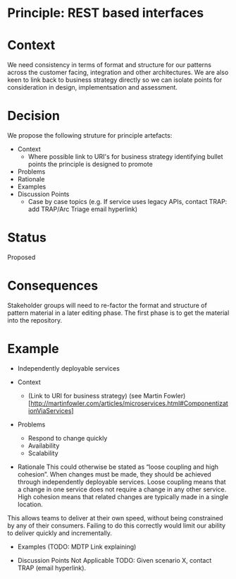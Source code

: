 # Principle: REST based interfaces

# Context

We need consistency in terms of format and structure for our patterns across the customer facing, integration and other architectures.
We are also keen to link back to business strategy directly so we can isolate points for consideration in design, implementsation and assessment.

# Decision

We propose the following struture for principle artefacts:

* Context
  * Where possible link to URI's for business strategy identifying bullet points the principle is designed to promote
* Problems
* Rationale
* Examples
* Discussion Points
  * Case by case topics (e.g. If service uses legacy APIs, contact TRAP: add TRAP/Arc Triage email hyperlink)

# Status

Proposed

# Consequences

Stakeholder groups will need to re-factor the format and structure of pattern material in a later editing phase. The first phase is to get the material into the repository.

# Example

* Independently deployable services

* Context
  * (Link to URI for business strategy)
  (see Martin Fowler) [http://martinfowler.com/articles/microservices.html#ComponentizationViaServices]

* Problems
  * Respond to change quickly
  * Availability
  * Scalability

* Rationale
This could otherwise be stated as “loose coupling and high cohesion”. When changes must be made, they should be achieved through independently deployable services. Loose coupling means that a change in one service does not require a change in any other service. High cohesion means that related changes are typically made in a single location.

This allows teams to deliver at their own speed, without being constrained by any of their consumers. Failing to do this correctly would limit our ability to deliver quickly and incrementally.  

* Examples
(TODO: MDTP Link explaining)

* Discussion Points
Not Applicable
TODO: Given scenario X, contact TRAP (email hyperlink).
